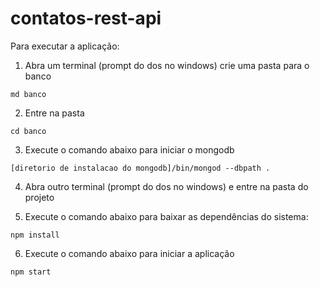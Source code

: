 # contatos-rest-api

Para executar a aplicação:

1. Abra um terminal (prompt do dos no windows)
crie uma pasta para o banco

```
md banco
```

2. Entre na pasta

```
cd banco
```

3. Execute o comando abaixo para iniciar o mongodb

```
[diretorio de instalacao do mongodb]/bin/mongod --dbpath .
```


4. Abra outro terminal (prompt do dos no windows) e 
entre na pasta do projeto

5. Execute o comando abaixo para baixar as dependências do sistema:

```
npm install
```

6. Execute o comando abaixo para iniciar a aplicação

```
npm start
```
